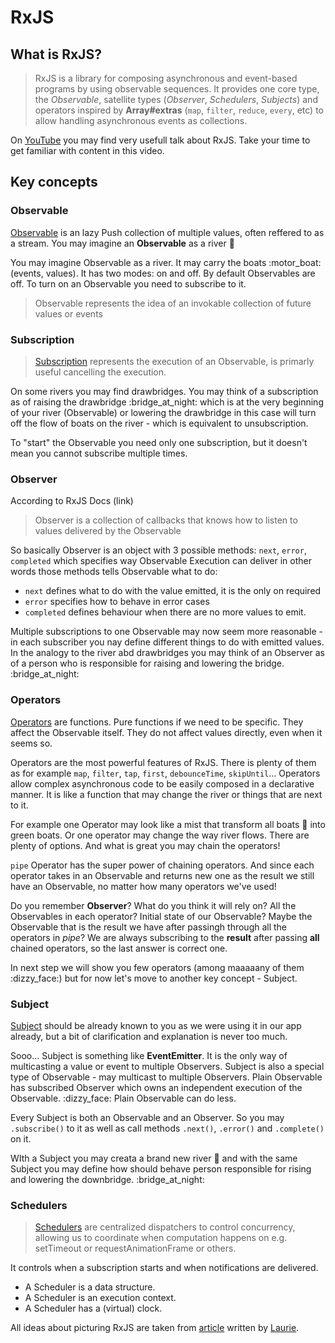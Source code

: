 # RxJS

## What is RxJS?

> RxJS is a library for composing asynchronous and event-based programs by using observable sequences. It provides one core type, the _Observable_, satellite types \(_Observer_, _Schedulers_, _Subjects_\) and operators inspired by **Array\#extras** \(`map`, `filter`, `reduce`, `every`, etc\) to allow handling asynchronous events as collections.

On [YouTube](https://www.youtube.com/watch?v=QHCjT3jRzB0) you may find very usefull talk about RxJS. Take your time to get familiar with content in this video.

## Key concepts

### Observable

[Observable](https://rxjs-dev.firebaseapp.com/guide/observable) is an lazy Push collection of multiple values, often reffered to as a stream. You may imagine an **Observable** as a river :ocean:

You may imagine Observable as a river. It may carry the boats :motor\_boat: \(events, values\). It has two modes: on and off. By default Observables are off. To turn on an Observable you need to subscribe to it.

> Observable represents the idea of an invokable collection of future values or events

### Subscription

> [Subscription](https://rxjs-dev.firebaseapp.com/guide/subscription) represents the execution of an Observable, is primarly useful cancelling the execution.

On some rivers you may find drawbridges. You may think of a subscription as of raising the drawbridge :bridge\_at\_night: which is at the very beginning of your river \(Observable\) or lowering the drawbridge in this case will turn off the flow of boats on the river - which is equivalent to unsubscription.

To "start" the Observable you need only one subscription, but it doesn't mean you cannot subscribe multiple times.

### Observer

According to RxJS Docs \(link\)

> Observer is a collection of callbacks that knows how to listen to values delivered by the Observable

So basically Observer is an object with 3 possible methods: `next`, `error`, `completed` which specifies way Observable Execution can deliver in other words those methods tells Observable what to do:

* `next` defines what to do with the value emitted, it is the only on required
* `error` specifies how to behave in error cases
* `completed` defines behaviour when there are no more values to emit.

Multiple subscriptions to one Observable may now seem more reasonable - in each subscriber you nay define different things to do with emitted values. In the analogy to the river abd drawbridges you may think of an Observer as of a person who is responsible for raising and lowering the bridge. :bridge\_at\_night:

### Operators

[Operators](https://rxjs-dev.firebaseapp.com/guide/operators) are functions. Pure functions if we need to be specific. They affect the Observable itself. They do not affect values directly, even when it seems so.

Operators are the most powerful features of RxJS. There is plenty of them as for example `map`, `filter`, `tap`, `first`, `debounceTime`, `skipUntil`... Operators allow complex asynchronous code to be easily composed in a declarative manner. It is like a function that may change the river or things that are next to it.

For example one Operator may look like a mist that transform all boats :speedboat: into green boats. Or one operator may change the way river flows. There are plenty of options. And what is great you may chain the operators!

`pipe` Operator has the super power of chaining operators. And since each operator takes in an Observable and returns new one as the result we still have an Observable, no matter how many operators we've used!

Do you remember **Observer**? What do you think it will rely on? All the Observables in each operator? Initial state of our Observable? Maybe the Observable that is the result we have after passingh through all the operators in _pipe_? We are always subscribing to the **result** after passing **all** chained operators, so the last answer is correct one.

In next step we will show you few operators \(among maaaaany of them :dizzy\_face:\) but for now let's move to another key concept - Subject.

### Subject

[Subject](https://rxjs-dev.firebaseapp.com/guide/subject) should be already known to you as we were using it in our app already, but a bit of clarification and explanation is never too much.

Sooo... Subject is something like **EventEmitter**. It is the only way of multicasting a value or event to multiple Observers. Subject is also a special type of Observable - may multicast to multiple Observers. Plain Observable has subscribed Observer which owns an independent execution of the Observable. :dizzy\_face: Plain Observable can do less.

Every Subject is both an Observable and an Observer. So you may `.subscribe()` to it as well as call methods `.next()`, `.error()` and `.complete()` on it.

WIth a Subject you may creata a brand new river :ocean: and with the same Subject you may define how should behave person responsible for rising and lowering the downbridge. :bridge\_at\_night:

### Schedulers

> [Schedulers](https://rxjs-dev.firebaseapp.com/guide/scheduler) are centralized dispatchers to control concurrency, allowing us to coordinate when computation happens on e.g. setTimeout or requestAnimationFrame or others.

It controls when a subscription starts and when notifications are delivered.

* A Scheduler is a data structure. 
* A Scheduler is an execution context. 
* A Scheduler has a \(virtual\) clock.

All ideas about picturing RxJS are taken from [article](https://dev.to/laurieontech/how-i-make-sense-of-rxjs-5d3g) written by [Laurie](https://twitter.com/laurieontech).

